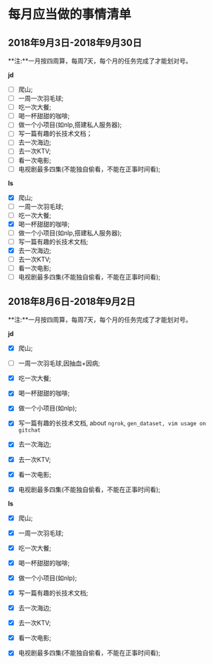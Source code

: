 # 每月应当做的事情清单

## 2018年9月3日-2018年9月30日

**注:**一月按四周算，每周7天，每个月的任务完成了才能划对号。

**jd**

- [ ] 爬山;
- [ ] 一周一次羽毛球;
- [ ] 吃一次大餐;
- [ ] 喝一杯甜甜的咖啡;
- [ ] 做一个小项目(如nlp,搭建私人服务器);
- [ ] 写一篇有趣的长技术文档；
- [ ] 去一次海边;
- [ ] 去一次KTV;
- [ ] 看一次电影;
- [ ] 电视剧最多四集(不能独自偷看，不能在正事时间看);

**ls**

- [x] 爬山;
- [ ] 一周一次羽毛球;
- [ ] 吃一次大餐;
- [x] 喝一杯甜甜的咖啡;
- [ ] 做一个小项目(如nlp,搭建私人服务器);
- [ ] 写一篇有趣的长技术文档;
- [x] 去一次海边;
- [ ] 去一次KTV;
- [ ] 看一次电影;
- [ ] 电视剧最多四集(不能独自偷看，不能在正事时间看);

## 2018年8月6日-2018年9月2日

**注:**一月按四周算，每周7天，每个月的任务完成了才能划对号。

**jd**

- [x] 爬山;
- [ ] 一周一次羽毛球,因抽血+因病;
- [x] 吃一次大餐;
- [x] 喝一杯甜甜的咖啡;
- [x] 做一个小项目(如nlp);
- [x] 写一篇有趣的长技术文档, about `ngrok`, `gen_dataset, vim usage on gitchat`
- [x] 去一次海边;
- [x] 去一次KTV;
- [x] 看一次电影;
- [x] 电视剧最多四集(不能独自偷看，不能在正事时间看);


**ls**

- [x] 爬山;
- [x] 一周一次羽毛球;
- [x] 吃一次大餐;
- [x] 喝一杯甜甜的咖啡;
- [x] 做一个小项目(如nlp);
- [x] 写一篇有趣的长技术文档;
- [x] 去一次海边;
- [x] 去一次KTV;
- [x] 看一次电影;
- [x] 电视剧最多四集(不能独自偷看，不能在正事时间看);

